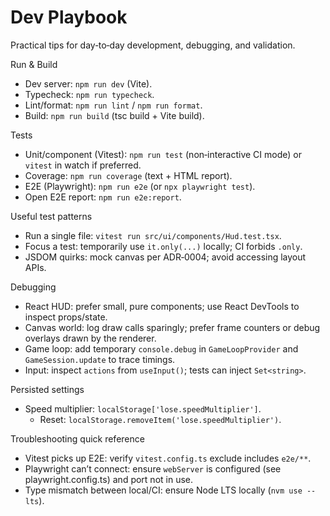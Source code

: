 # Dev Playbook

Practical tips for day‑to‑day development, debugging, and validation.

Run & Build

- Dev server: `npm run dev` (Vite).
- Typecheck: `npm run typecheck`.
- Lint/format: `npm run lint` / `npm run format`.
- Build: `npm run build` (tsc build + Vite build).

Tests

- Unit/component (Vitest): `npm run test` (non‑interactive CI mode) or `vitest` in watch if preferred.
- Coverage: `npm run coverage` (text + HTML report).
- E2E (Playwright): `npm run e2e` (or `npx playwright test`).
- Open E2E report: `npm run e2e:report`.

Useful test patterns

- Run a single file: `vitest run src/ui/components/Hud.test.tsx`.
- Focus a test: temporarily use `it.only(...)` locally; CI forbids `.only`.
- JSDOM quirks: mock canvas per ADR‑0004; avoid accessing layout APIs.

Debugging

- React HUD: prefer small, pure components; use React DevTools to inspect props/state.
- Canvas world: log draw calls sparingly; prefer frame counters or debug overlays drawn by the renderer.
- Game loop: add temporary `console.debug` in `GameLoopProvider` and `GameSession.update` to trace timings.
- Input: inspect `actions` from `useInput()`; tests can inject `Set<string>`.

Persisted settings

- Speed multiplier: `localStorage['lose.speedMultiplier']`.
  - Reset: `localStorage.removeItem('lose.speedMultiplier')`.

Troubleshooting quick reference

- Vitest picks up E2E: verify `vitest.config.ts` exclude includes `e2e/**`.
- Playwright can’t connect: ensure `webServer` is configured (see playwright.config.ts) and port not in use.
- Type mismatch between local/CI: ensure Node LTS locally (`nvm use --lts`).
